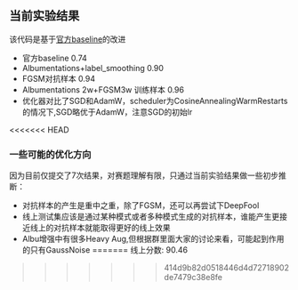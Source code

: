 

## 当前实验结果

该代码是基于[官方baseline](https://github.com/vtddggg/training_template_for_AI_challenger_sea8)的改进

- 官方baseline  0.74
- Albumentations+label_smoothing  0.90
- FGSM对抗样本 0.94
- Albumentations 2w+FGSM3w 训练样本 0.96
- 优化器对比了SGD和AdamW，scheduler为CosineAnnealingWarmRestarts的情况下,SGD略优于AdamW，注意SGD的初始lr

<<<<<<< HEAD
### 一些可能的优化方向

因为目前仅提交了7次结果，对赛题理解有限，只通过当前实验结果做一些初步推断：

- 对抗样本的产生是重中之重，除了FGSM，还可以再尝试下DeepFool
- 线上测试集应该是通过某种模式或者多种模式生成的对抗样本，谁能产生更接近线上的对抗样本就能取得更好的线上效果
- Albu增强中有很多Heavy Aug,但根据群里面大家的讨论来看，可能起到作用的只有GaussNoise
=======
线上分数: 90.46
>>>>>>> 414d9b82d0518446d4d72718902de7479c38e8fe
